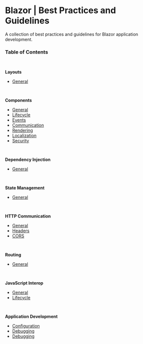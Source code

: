 # Blazor | Best Practices and Guidelines

A collection of best practices and guidelines for Blazor application development.

### Table of Contents
<br>

**Layouts**

 - [General](https://github.com/sfvicente/BlazorStyleGuide/blob/master/Docs/Layouts/Layouts-General.md)
 <br>

**Components**

 - [General](https://github.com/sfvicente/BlazorStyleGuide/blob/master/Docs/Components/Components-General.md)
 - [Lifecycle](https://github.com/sfvicente/BlazorStyleGuide/blob/master/Docs/Components/Components-Lifecycle.md)
 - [Events](https://github.com/sfvicente/BlazorStyleGuide/blob/master/Docs/Components/Components-Events.md)
 - [Communication](https://github.com/sfvicente/BlazorStyleGuide/blob/master/Docs/Components/Components-Communication.md)
 - [Rendering](https://github.com/sfvicente/BlazorStyleGuide/blob/master/Docs/Components/Components-Rendering.md)
 - [Localization](https://github.com/sfvicente/BlazorStyleGuide/blob/master/Docs/Components/Components-Localization.md)
 - [Security](https://github.com/sfvicente/BlazorStyleGuide/blob/master/Docs/Components/Components-Security.md)
 <br>

 **Dependency Injection**

 - [General](https://github.com/sfvicente/BlazorStyleGuide/blob/master/Docs/DependencyInjection/DependencyInjection-General.md)
 <br>
 
 **State Management**

 - [General](https://github.com/sfvicente/BlazorStyleGuide/blob/master/Docs/StateManagement/StateManagement-General.md)
 <br>

 **HTTP Communication**

 - [General](https://github.com/sfvicente/BlazorStyleGuide/blob/master/Docs/HttpCommunication/HttpCommunication-General.md)
 - [Headers](https://github.com/sfvicente/BlazorStyleGuide/blob/master/Docs/HttpCommunication/HttpCommunication-Headers.md)
 - [CORS](https://github.com/sfvicente/BlazorStyleGuide/blob/master/Docs/HttpCommunication/HttpCommunication-Cors.md)
 <br>

**Routing**

- [General](https://github.com/sfvicente/BlazorStyleGuide/blob/master/Docs/Routing/Routing-General.md)
<br>

**JavaScript Interop**

- [General](https://github.com/sfvicente/BlazorStyleGuide/blob/master/Docs/JavaScriptInterop/JavaScriptInterop-General.md)
- [Lifecycle](https://github.com/sfvicente/BlazorStyleGuide/blob/master/Docs/JavaScriptInterop/JavaScriptInterop-Lifecycle.md)
<br>

**Application Development**

- [Configuration](https://github.com/sfvicente/BlazorStyleGuide/blob/master/Docs/ApplicationDevelopment/ApplicationDevelopment-Configuration.md)
- [Debugging](https://github.com/sfvicente/BlazorStyleGuide/blob/master/Docs/ApplicationDevelopment/ApplicationDevelopment-Debugging.md)
- [Debugging](https://github.com/sfvicente/BlazorStyleGuide/blob/master/Docs/ApplicationDevelopment/ApplicationDevelopment-Security.md)
<br>